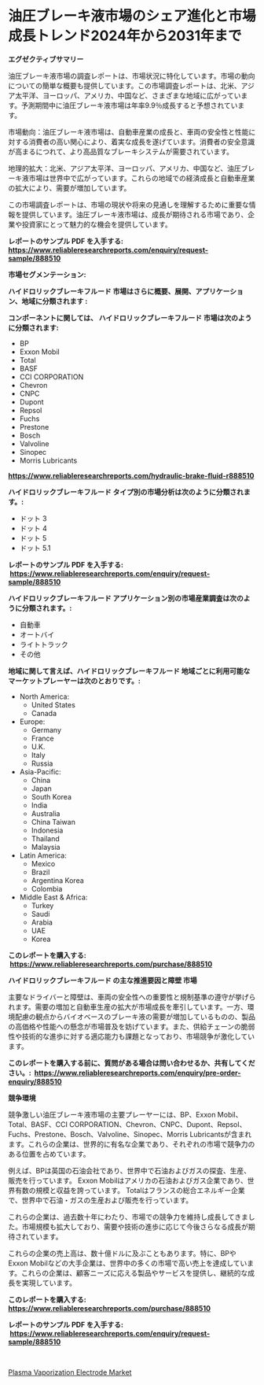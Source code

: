 <p><h1>油圧ブレーキ液市場のシェア進化と市場成長トレンド2024年から2031年まで</h1></p><p><strong>エグゼクティブサマリー</strong></p>
<p><p>油圧ブレーキ液市場の調査レポートは、市場状況に特化しています。市場の動向についての簡単な概要も提供しています。この市場調査レポートは、北米、アジア太平洋、ヨーロッパ、アメリカ、中国など、さまざまな地域に広がっています。予測期間中に油圧ブレーキ液市場は年率9.9％成長すると予想されています。</p><p>市場動向：油圧ブレーキ液市場は、自動車産業の成長と、車両の安全性と性能に対する消費者の高い関心により、着実な成長を遂げています。消費者の安全意識が高まるにつれて、より高品質なブレーキシステムが需要されています。</p><p>地理的拡大：北米、アジア太平洋、ヨーロッパ、アメリカ、中国など、油圧ブレーキ液市場は世界中で広がっています。これらの地域での経済成長と自動車産業の拡大により、需要が増加しています。</p><p>この市場調査レポートは、市場の現状や将来の見通しを理解するために重要な情報を提供しています。油圧ブレーキ液市場は、成長が期待される市場であり、企業や投資家にとって魅力的な機会を提供しています。</p></p>
<p><strong>レポートのサンプル PDF を入手する: <a href="https://www.reliableresearchreports.com/enquiry/request-sample/888510">https://www.reliableresearchreports.com/enquiry/request-sample/888510</a></strong></p>
<p><strong>市場セグメンテーション:</strong></p>
<p><strong> ハイドロリックブレーキフルード 市場はさらに概要、展開、アプリケーション、地域に分類されます :</strong></p>
<p><strong>コンポーネントに関しては、 ハイドロリックブレーキフルード 市場は次のように分類されます: &nbsp;</strong></p>
<p><ul><li>BP</li><li>Exxon Mobil</li><li>Total</li><li>BASF</li><li>CCI CORPORATION</li><li>Chevron</li><li>CNPC</li><li>Dupont</li><li>Repsol</li><li>Fuchs</li><li>Prestone</li><li>Bosch</li><li>Valvoline</li><li>Sinopec</li><li>Morris Lubricants</li></ul></p>
<p><strong><a href="https://www.reliableresearchreports.com/hydraulic-brake-fluid-r888510">https://www.reliableresearchreports.com/hydraulic-brake-fluid-r888510</a></strong></p>
<p><strong> ハイドロリックブレーキフルード タイプ別の市場分析は次のように分類されます。:</strong></p>
<p><ul><li>ドット 3</li><li>ドット 4</li><li>ドット 5</li><li>ドット 5.1</li></ul></p>
<p><strong>レポートのサンプル PDF を入手する: &nbsp;<a href="https://www.reliableresearchreports.com/enquiry/request-sample/888510">https://www.reliableresearchreports.com/enquiry/request-sample/888510</a></strong></p>
<p><strong> ハイドロリックブレーキフルード アプリケーション別の市場産業調査は次のように分類されます。:</strong></p>
<p><ul><li>自動車</li><li>オートバイ</li><li>ライトトラック</li><li>その他</li></ul></p>
<p><strong>地域に関して言えば、ハイドロリックブレーキフルード 地域ごとに利用可能なマーケットプレーヤーは次のとおりです。:</strong></p>
<p><ul>
    <li>
        North America:
        <ul>
            <li>United States</li>
            <li>Canada</li>
        </ul>
    </li>
    <li>
        Europe:
        <ul>
            <li>Germany</li>
            <li>France</li>
            <li>U.K.</li>
            <li>Italy</li>
            <li>Russia</li>
        </ul>
    </li>
    <li>
        Asia-Pacific:
        <ul>
            <li>China</li>
            <li>Japan</li>
            <li>South Korea</li>
            <li>India</li>
            <li>Australia</li>
            <li>China Taiwan</li>
            <li>Indonesia</li>
            <li>Thailand</li>
            <li>Malaysia</li>
        </ul>
    </li>
    <li>
        Latin America:
        <ul>
            <li>Mexico</li>
            <li>Brazil</li>
            <li>Argentina Korea</li>
            <li>Colombia</li>
        </ul>
    </li>
    <li>
        Middle East & Africa:
        <ul>
            <li>Turkey</li>
            <li>Saudi</li>
            <li>Arabia</li>
            <li>UAE</li>
            <li>Korea</li>
        </ul>
    </li>
    </ul></p>
<p><strong>このレポートを購入する: &nbsp;<a href="https://www.reliableresearchreports.com/purchase/888510">https://www.reliableresearchreports.com/purchase/888510</a></strong></p>
<p><strong>ハイドロリックブレーキフルード の主な推進要因と障壁 市場</strong></p>
<p><p>主要なドライバーと障壁は、車両の安全性への重要性と規制基準の遵守が挙げられます。需要の増加と自動車生産の拡大が市場成長を牽引しています。一方、環境配慮の観点からバイオベースのブレーキ液の需要が増加しているものの、製品の高価格や性能への懸念が市場普及を妨げています。また、供給チェーンの脆弱性や技術的な進歩に対する適応能力も課題となっており、市場競争が激化しています。</p></p>
<p><strong>このレポートを購入する前に、質問がある場合は問い合わせるか、共有してください。:&nbsp; <a href="https://www.reliableresearchreports.com/enquiry/pre-order-enquiry/888510">https://www.reliableresearchreports.com/enquiry/pre-order-enquiry/888510</a></strong></p>
<p><strong>競争環境</strong></p>
<p><p>競争激しい油圧ブレーキ液市場の主要プレーヤーには、BP、Exxon Mobil、Total、BASF、CCI CORPORATION、Chevron、CNPC、Dupont、Repsol、Fuchs、Prestone、Bosch、Valvoline、Sinopec、Morris Lubricantsが含まれます。これらの企業は、世界的に有名な企業であり、それぞれの市場で競争力のある位置を占めています。</p><p>例えば、BPは英国の石油会社であり、世界中で石油およびガスの探査、生産、販売を行っています。 Exxon Mobilはアメリカの石油およびガス企業であり、世界有数の規模と収益を誇っています。 Totalはフランスの総合エネルギー企業で、世界中で石油・ガスの生産および販売を行っています。</p><p>これらの企業は、過去数十年にわたり、市場での競争力を維持し成長してきました。市場規模も拡大しており、需要や技術の進歩に応じて今後さらなる成長が期待されています。</p><p>これらの企業の売上高は、数十億ドルに及ぶこともあります。特に、BPやExxon Mobilなどの大手企業は、世界中の多くの市場で高い売上を達成しています。これらの企業は、顧客ニーズに応える製品やサービスを提供し、継続的な成長を実現しています。</p></p>
<p><strong>このレポートを購入する: &nbsp; <a href="https://www.reliableresearchreports.com/purchase/888510">https://www.reliableresearchreports.com/purchase/888510</a></strong></p>
<p><strong>レポートのサンプル PDF を入手する: &nbsp;<a href="https://www.reliableresearchreports.com/enquiry/request-sample/888510">https://www.reliableresearchreports.com/enquiry/request-sample/888510</a></strong><strong></strong></p>
<p>&nbsp;</p>
<p><p><a href="https://shimmer-gardenia-37a.notion.site/Plasma-Vaporization-Electrode-Market-Exploring-Market-Share-Market-Trends-and-Future-Growth-1003ea6ebf2b48698b20e68c5e92589a">Plasma Vaporization Electrode Market</a></p></p>